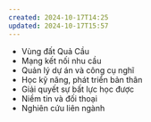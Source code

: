 ```yaml
---
created: 2024-10-17T14:25
updated: 2024-10-17T15:57
---
```

- Vùng đất Quả Cầu
- Mạng kết nối nhu cầu
- Quản lý dự án và công cụ nghĩ
- Học kỹ năng, phát triển bản thân
- Giải quyết sự bất lực học được
- Niềm tin và đối thoại
- Nghiên cứu liên ngành